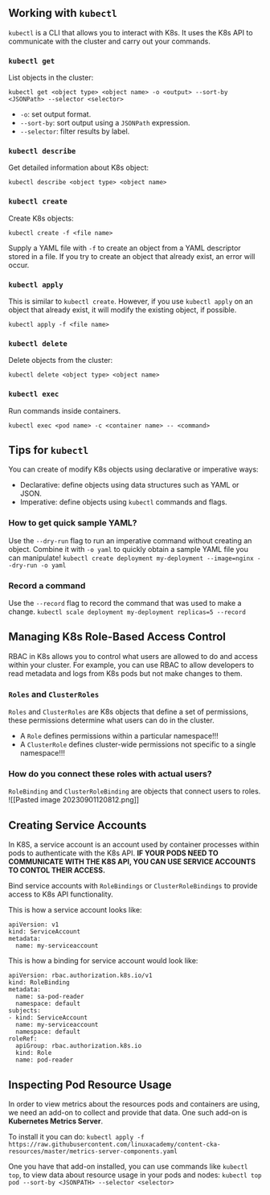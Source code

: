 ## Working with `kubectl`
`kubectl` is a CLI that allows you to interact with K8s. It uses the K8s API to communicate with the cluster and carry out your commands.

### `kubectl get`
List objects in the cluster:
```
kubectl get <object type> <object name> -o <output> --sort-by <JSONPath> --selector <selector>
```
- `-o`: set output format.
- `--sort-by`: sort output using a `JSONPath` expression.
- `--selector`: filter results by label.
### `kubectl describe`
Get detailed information about K8s object:
```
kubectl describe <object type> <object name>
```
### `kubectl create`
Create K8s objects:
```
kubectl create -f <file name>
```
Supply a YAML file with `-f` to create an object from a YAML descriptor stored in a file.
If you try to create an object that already exist, an error will occur.
### `kubectl apply`
This is similar to `kubectl create`. However, if you use `kubectl apply` on an object that already exist, it will modify the existing object, if possible.
```
kubectl apply -f <file name>
```
### `kubectl delete`
Delete objects from the cluster:
```
kubectl delete <object type> <object name>
```
### `kubectl exec`
Run commands inside containers.
```
kubectl exec <pod name> -c <container name> -- <command>
```
## Tips for `kubectl`
You can create of modify K8s objects using declarative or imperative ways:
- Declarative: define objects using data structures such as YAML or JSON.
- Imperative: define objects using `kubectl` commands and flags.
### How to get quick sample YAML?
Use the `--dry-run` flag to run an imperative command without creating an object. Combine it with `-o yaml` to quickly obtain a sample YAML file you can manipulate!
`kubectl create deployment my-deployment --image=nginx --dry-run -o yaml`
### Record a command
Use the `--record` flag to record the command that was used to make a change.
`kubectl scale deployment my-deployment replicas=5 --record`
## Managing K8s Role-Based Access Control
RBAC in K8s allows you to control what users are allowed to do and access within your cluster. For example, you can use RBAC to allow developers to read metadata and logs from K8s pods but not make changes to them.
### `Roles` and `ClusterRoles`
`Roles` and `ClusterRoles` are K8s objects that define a set of permissions, these permissions determine what users can do in the cluster.
- A `Role` defines permissions within a particular namespace!!!
- A `ClusterRole` defines cluster-wide permissions not specific to a single namespace!!!
### How do you connect these roles with actual users?
`RoleBinding` and `ClusterRoleBinding` are objects that connect users to roles.
![[Pasted image 20230901120812.png]]
## Creating Service Accounts
In K8S, a service account is an account used by container processes within pods to authenticate with the K8s API.
**IF YOUR PODS NEED TO COMMUNICATE WITH THE K8S API, YOU CAN USE SERVICE ACCOUNTS TO CONTOL THEIR ACCESS.**

Bind service accounts with `RoleBindings` or `ClusterRoleBindings` to provide access to K8s API functionality.

This is how a service account looks like:
```
apiVersion: v1
kind: ServiceAccount
metadata:
  name: my-serviceaccount
```
This is how a binding for service account would look like:
```
apiVersion: rbac.authorization.k8s.io/v1
kind: RoleBinding
metadata:
  name: sa-pod-reader
  namespace: default
subjects:
- kind: ServiceAccount
  name: my-serviceaccount
  namespace: default
roleRef:
  apiGroup: rbac.authorization.k8s.io
  kind: Role
  name: pod-reader
```
## Inspecting Pod Resource Usage
In order to view metrics about the resources pods and containers are using, we need an add-on to collect and provide that data. One such add-on is **Kubernetes Metrics Server**.

To install it you can do:
`kubectl apply -f https://raw.githubusercontent.com/linuxacademy/content-cka-resources/master/metrics-server-components.yaml`

One you have that add-on installed, you can use commands like `kubectl top`, to view data about resource usage in your pods and nodes:
`kubectl top pod --sort-by <JSONPATH> --selector <selector>`